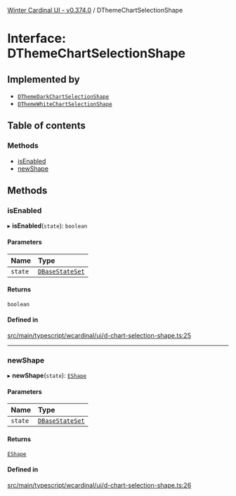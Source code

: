 [Winter Cardinal UI - v0.374.0](../index.md) / DThemeChartSelectionShape

# Interface: DThemeChartSelectionShape

## Implemented by

- [`DThemeDarkChartSelectionShape`](../classes/DThemeDarkChartSelectionShape.md)
- [`DThemeWhiteChartSelectionShape`](../classes/DThemeWhiteChartSelectionShape.md)

## Table of contents

### Methods

- [isEnabled](DThemeChartSelectionShape.md#isenabled)
- [newShape](DThemeChartSelectionShape.md#newshape)

## Methods

### isEnabled

▸ **isEnabled**(`state`): `boolean`

#### Parameters

| Name | Type |
| :------ | :------ |
| `state` | [`DBaseStateSet`](DBaseStateSet.md) |

#### Returns

`boolean`

#### Defined in

[src/main/typescript/wcardinal/ui/d-chart-selection-shape.ts:25](https://github.com/winter-cardinal/winter-cardinal-ui/blob/v0.310.1/src/main/typescript/wcardinal/ui/d-chart-selection-shape.ts#L25)

___

### newShape

▸ **newShape**(`state`): [`EShape`](EShape.md)

#### Parameters

| Name | Type |
| :------ | :------ |
| `state` | [`DBaseStateSet`](DBaseStateSet.md) |

#### Returns

[`EShape`](EShape.md)

#### Defined in

[src/main/typescript/wcardinal/ui/d-chart-selection-shape.ts:26](https://github.com/winter-cardinal/winter-cardinal-ui/blob/v0.310.1/src/main/typescript/wcardinal/ui/d-chart-selection-shape.ts#L26)
